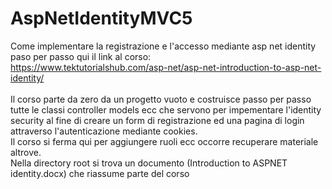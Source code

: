 # AspNetIdentityMVC5
Come implementare la registrazione e l'accesso mediante asp net identity paso per passo
qui il link al corso:<br>
https://www.tektutorialshub.com/asp-net/asp-net-introduction-to-asp-net-identity/<br><br>
Il corso parte da zero da un progetto vuoto e costruisce passo per passo tutte le classi controller models ecc che servono per impementare l'identity security al fine di creare un form di registrazione ed una pagina di login attraverso l'autenticazione mediante cookies.<br>
Il corso si ferma qui per aggiungere ruoli ecc occorre recuperare materiale altrove.<br>
Nella directory root si trova un documento (Introduction to ASPNET identity.docx) che riassume parte del corso
